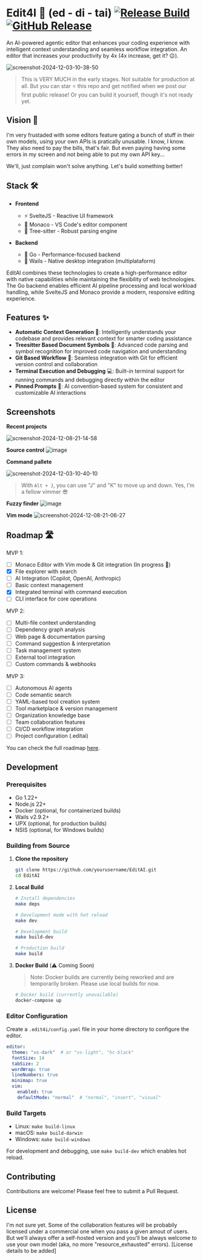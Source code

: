 # Edit4I 🚀 (ed - di - tai)  [![Release Build](https://github.com/edit4i/editor/actions/workflows/editai-release.yaml/badge.svg)](https://github.com/edit4i/editor/actions/workflows/editai-release.yaml) [![GitHub Release](https://img.shields.io/github/v/release/edit4i/editor?include_prereleases)](https://github.com/edit4i/editor/releases)


An AI-powered agentic editor that enhances your coding experience with intelligent context understanding and seamless workflow integration.
An editor that increases your productivity by 4x (4x increase, get it? 😉).

![screenshot-2024-12-03-10-38-50](https://github.com/user-attachments/assets/abc2db3f-5f17-479e-82fc-8618eddd6473)

> This is VERY MUCH in the early stages. Not suitable for production at all. But you can star ⭐ this repo and get notified when we post our first public release!
> Or you can build it yourself, though it's not ready yet.


## Vision 🎯

I'm very frustaded with some editors feature gating a bunch of stuff in their own models, using your own APIs is pratically unusable. I know, I know. They also need to pay the bills, that's fair. But even paying having some errors in my screen and not being able to put my own API key...

We'll, just complain won't solve anything. Let's build something better!

## Stack 🛠️

- **Frontend**
  - ⚡ SvelteJS - Reactive UI framework
  - 📝 Monaco - VS Code's editor component
  - 🌳 Tree-sitter - Robust parsing engine
  
- **Backend**
  - 🚀 Go - Performance-focused backend
  - 🔄 Wails - Native desktop integration (multiplataform)

EditAI combines these technologies to create a high-performance editor with native capabilities while maintaining the flexibility of web technologies. The Go backend enables efficient AI pipeline processing and local workload handling, while SvelteJS and Monaco provide a modern, responsive editing experience.

## Features ✨

- **Automatic Context Generation** 🧠: Intelligently understands your codebase and provides relevant context for smarter coding assistance
- **Treesitter Based Document Symbols** 🌳: Advanced code parsing and symbol recognition for improved code navigation and understanding
- **Git Based Workflow** 🔄: Seamless integration with Git for efficient version control and collaboration
- **Terminal Execution and Debugging** 💻: Built-in terminal support for running commands and debugging directly within the editor
- **Pinned Prompts** 📌: AI convention-based system for consistent and customizable AI interactions

## Screenshots

**Recent projects**

![screenshot-2024-12-08-21-14-58](https://github.com/user-attachments/assets/1f76ca89-22a5-4c74-afe6-a3e4dd91ef03)


**Source control**
![image](https://github.com/user-attachments/assets/3bee36a4-fe8a-4897-8907-0183d3d11aa2)

**Command pallete**

![screenshot-2024-12-03-10-40-10](https://github.com/user-attachments/assets/2d36dd1f-c0a9-4cd4-83a6-f5064c49a735)
> With `Alt + J`, you can use "J" and "K" to move up and down. Yes, I'm a fellow vimmer 😎


**Fuzzy finder**
![image](https://github.com/user-attachments/assets/6dba92ff-361e-4b10-a74d-09c16bb24425)


**Vim mode**
![screenshot-2024-12-08-21-06-27](https://github.com/user-attachments/assets/57d1ccb9-a6e2-4e56-90e1-e28eae9382c7)


## Roadmap 🛣️

MVP 1:
- [ ] Monaco Editor with Vim mode & Git integration (In progress 🏃)
- [x] File explorer with search
- [ ] AI Integration (Copilot, OpenAI, Anthropic)
- [ ] Basic context management
- [x] Integrated terminal with command execution
- [ ] CLI interface for core operations

MVP 2:
- [ ] Multi-file context understanding
- [ ] Dependency graph analysis
- [ ] Web page & documentation parsing
- [ ] Command suggestion & interpretation
- [ ] Task management system
- [ ] External tool integration
- [ ] Custom commands & webhooks

MVP 3:
- [ ] Autonomous AI agents
- [ ] Code semantic search
- [ ] YAML-based tool creation system
- [ ] Tool marketplace & version management
- [ ] Organization knowledge base
- [ ] Team collaboration features
- [ ] CI/CD workflow integration
- [ ] Project configuration (.editai)

You can check the full roadmap [here](./ROADMAP.md).

## Development

### Prerequisites

- Go 1.22+
- Node.js 22+
- Docker (optional, for containerized builds)
- Wails v2.9.2+
- UPX (optional, for production builds)
- NSIS (optional, for Windows builds)

### Building from Source

1. **Clone the repository**
   ```bash
   git clone https://github.com/yourusername/EditAI.git
   cd EditAI
   ```

2. **Local Build**
   ```bash
   # Install dependencies
   make deps

   # Development mode with hot reload
   make dev

   # Development build
   make build-dev

   # Production build
   make build
   ```

3. **Docker Build** (⚠️ Coming Soon)
   > Note: Docker builds are currently being reworked and are temporarily broken. Please use local builds for now.
   ```bash
   # Docker build (currently unavailable)
   docker-compose up
   ```

### Editor Configuration

Create a `.edit4i/config.yaml` file in your home directory to configure the editor.

```yaml
editor:
  theme: "vs-dark"  # or "vs-light", "hc-black"
  fontSize: 14
  tabSize: 2
  wordWrap: true
  lineNumbers: true
  minimap: true
  vim:
    enabled: true
    defaultMode: "normal"  # "normal", "insert", "visual"

```

### Build Targets

- Linux: `make build-linux`
- macOS: `make build-darwin`
- Windows: `make build-windows`

For development and debugging, use `make build-dev` which enables hot reload.

## Contributing

Contributions are welcome! Please feel free to submit a Pull Request.


## License

I'm not sure yet. Some of the collaboration features will be probabily licensed under a commercial one when you pass a given amout of users. But we'll always offer a self-hosted version and you'll be always welcome to use your own model (aka, no more "resource_exhausted" errors).
[License details to be added]
